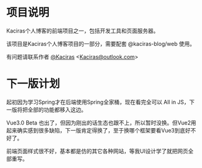# 项目说明

Kaciras个人博客的前端项目之一，包括开发工具和页面服务器。

该项目是Kaciras个人博客项目的一部分，需要配套 @kaciras-blog/web 使用。

有问题请联系作者 [@Kaciras](https://github.com/Kaciras) <[Kaciras@outlook.com](mailto:Kaciras@outlook.com)>

# 下一版计划

起初因为学习Spring才在后端使用Spring全家桶，现在看完全可以 All in JS，下一版将把全部的功能都移入这边。

Vue3.0 Beta 也出了，但因为刚出的话生态也跟不上，所以暂时没换。但Vue2用起来确实感到很多缺陷，下一版肯定得换了，至于换哪个框架要看Vue3到底好不好了。

前端页面样式很不好，基本都是仿的其它各种网站，等我UI设计学了就把网页全部重写。
